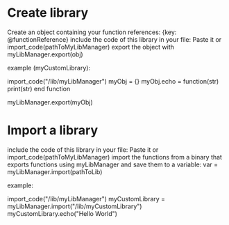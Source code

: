 # Create library

Create an object containing your function references: {key: @functionReference}
include the code of this library in your file: Paste it or import_code(pathToMyLibManager)
export the object with myLibManager.export(obj)

example (myCustomLibrary):

import_code("/lib/myLibManager")
myObj = {}
myObj.echo = function(str)
  print(str)
end function

myLibManager.export(myObj)


# Import a library

include the code of this library in your file: Paste it or import_code(pathToMyLibManager)
import the functions from a binary that exports functions using myLibManager and save them to a variable: var = myLibManager.import(pathToLib)

example:

import_code("/lib/myLibManager")
myCustomLibrary = myLibManager.import("/lib/myCustomLibrary")
myCustomLibrary.echo("Hello World")
